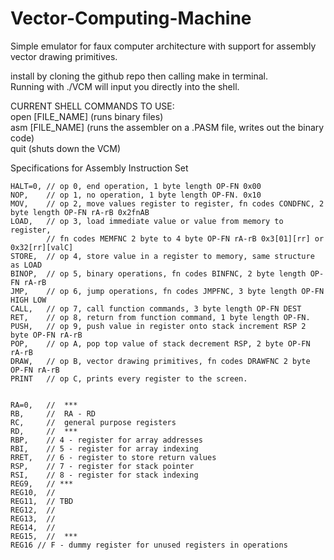 # Vector-Computing-Machine
Simple emulator for faux computer architecture with support 
for assembly vector drawing primitives.

install by cloning the github repo then calling make in terminal.\
Running with ./VCM will input you directly into the shell.

CURRENT SHELL COMMANDS TO USE:\
open [FILE_NAME] (runs binary files)\
asm [FILE_NAME] (runs the assembler on a .PASM file, writes out the binary code)\
quit (shuts down the VCM)

Specifications for Assembly Instruction Set

	HALT=0,	// op 0, end operation, 1 byte length OP-FN 0x00
	NOP,	// op 1, no operation, 1 byte length OP-FN. 0x10
	MOV,	// op 2, move values register to register, fn codes CONDFNC, 2 byte length OP-FN rA-rB 0x2fnAB
	LOAD,	// op 3, load immediate value or value from memory to register, 
			// fn codes MEMFNC 2 byte to 4 byte OP-FN rA-rB 0x3[01][rr] or 0x32[rr][valC]
	STORE,	// op 4, store value in a register to memory, same structure as LOAD
	BINOP,	// op 5, binary operations, fn codes BINFNC, 2 byte length OP-FN rA-rB
	JMP,	// op 6, jump operations, fn codes JMPFNC, 3 byte length OP-FN HIGH LOW
	CALL,	// op 7, call function commands, 3 byte length OP-FN DEST
	RET,	// op 8, return from function command, 1 byte length OP-FN.
	PUSH,	// op 9, push value in register onto stack increment RSP 2 byte OP-FN rA-rB
	POP,	// op A, pop top value of stack decrement RSP, 2 byte OP-FN rA-rB
	DRAW,	// op B, vector drawing primitives, fn codes DRAWFNC 2 byte OP-FN rA-rB
	PRINT	// op C, prints every register to the screen.

	
	RA=0,	//  ***
	RB,		//	RA - RD 
	RC,		//	general purpose registers
	RD,		// 	***
	RBP,	// 4 - register for array addresses
	RBI,	// 5 - register for array indexing
	RRET,	// 6 - register to store return values
	RSP,	// 7 - register for stack pointer
	RSI,	// 8 - register for stack indexing
	REG9,	// ***
	REG10,	//
	REG11,	// TBD
	REG12,	//
	REG13,	//
	REG14,	//
	REG15,	//	***
	REG16 // F - dummy register for unused registers in operations
